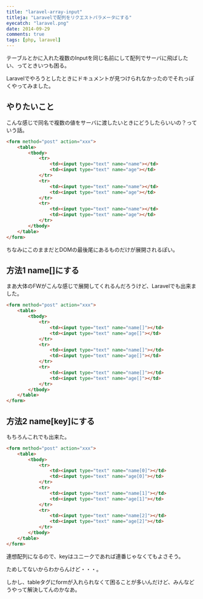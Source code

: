 ```yaml
---
title: "laravel-array-input"
titleja: "Laravelで配列をリクエストパラメータにする"
eyecatch: "laravel.png"
date: 2014-09-29
comments: true
tags: [php, laravel]
---
```

テーブルとかに入れた複数のInputを同じ名前にして配列でサーバに飛ばしたい、ってときいつも困る。

Laravelでやろうとしたときにドキュメントが見つけられなかったのでそれっぽくやってみました。

## やりたいこと

こんな感じで同名で複数の値をサーバに渡したいときにどうしたらいいの？っていう話。

``` html
<form method="post" action="xxx">
    <table>
        <tbody>
            <tr>
                <td><input type="text" name="name"></td>
                <td><input type="text" name="age"></td>
            </tr>
            <tr>
                <td><input type="text" name="name"></td>
                <td><input type="text" name="age"></td>
            </tr>
            <tr>
                <td><input type="text" name="name"></td>
                <td><input type="text" name="age"></td>
            </tr>
        </tbody>
    </table>
</form>
```

ちなみにこのままだとDOMの最後尾にあるものだけが展開されるぽい。


## 方法1 name[]にする

まあ大体のFWがこんな感じで展開してくれるんだろうけど、Laravelでも出来ました。

``` html
<form method="post" action="xxx">
    <table>
        <tbody>
            <tr>
                <td><input type="text" name="name[]"></td>
                <td><input type="text" name="age[]"></td>
            </tr>
            <tr>
                <td><input type="text" name="name[]"></td>
                <td><input type="text" name="age[]"></td>
            </tr>
            <tr>
                <td><input type="text" name="name[]"></td>
                <td><input type="text" name="age[]"></td>
            </tr>
        </tbody>
    </table>
</form>
```

## 方法2 name[key]にする

もちろんこれでも出来た。

``` html
<form method="post" action="xxx">
    <table>
        <tbody>
            <tr>
                <td><input type="text" name="name[0]"></td>
                <td><input type="text" name="age[0]"></td>
            </tr>
            <tr>
                <td><input type="text" name="name[1]"></td>
                <td><input type="text" name="age[1]"></td>
            </tr>
            <tr>
                <td><input type="text" name="name[2]"></td>
                <td><input type="text" name="age[2]"></td>
            </tr>
        </tbody>
    </table>
</form>
```

連想配列になるので、keyはユニークであれば連番じゃなくてもよさそう。

ためしてないからわからんけど・・・。

しかし、tableタグにformが入れられなくて困ることが多いんだけど、みんなどうやって解決してんのかなあ。
